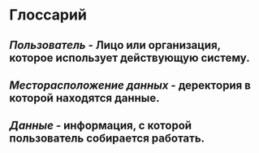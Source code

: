 ﻿# Глоссарий

## ***Пользователь*** - Лицо или организация, которое использует действующую систему.
## ***Месторасположение данных*** - деректория в которой находятся данные.
## ***Данные*** - информация, с которой пользователь собирается работать.